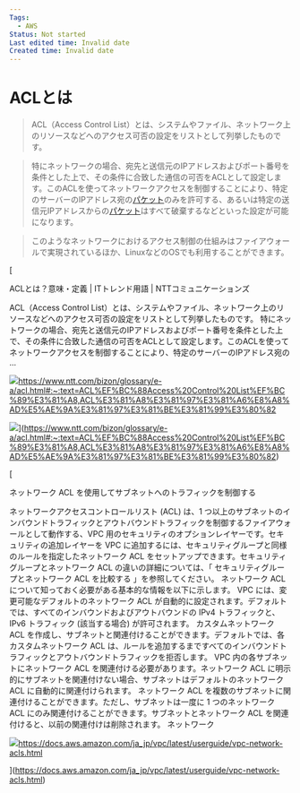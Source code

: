 ```yaml
---
Tags:
  - AWS
Status: Not started
Last edited time: Invalid date
Created time: Invalid date
---
```

# ACLとは

> ACL（Access Control List）とは、システムやファイル、ネットワーク上のリソースなどへのアクセス可否の設定をリストとして列挙したものです。

> 特にネットワークの場合、宛先と送信元のIPアドレスおよびポート番号を条件とした上で、その条件に合致した通信の可否をACLとして設定します。このACLを使ってネットワークアクセスを制御することにより、特定のサーバーのIPアドレス宛の[パケット](https://www.ntt.com/bizon/glossary/j-h/packet.html)のみを許可する、あるいは特定の送信元IPアドレスからの[パケット](https://www.ntt.com/bizon/glossary/j-h/packet.html)はすべて破棄するなどといった設定が可能になります。

> このようなネットワークにおけるアクセス制御の仕組みはファイアウォールで実現されているほか、LinuxなどのOSでも利用することができます。

[

ACLとは？意味・定義 | ITトレンド用語 | NTTコミュニケーションズ

ACL（Access Control List）とは、システムやファイル、ネットワーク上のリソースなどへのアクセス可否の設定をリストとして列挙したものです。 特にネットワークの場合、宛先と送信元のIPアドレスおよびポート番号を条件とした上で、その条件に合致した通信の可否をACLとして設定します。このACLを使ってネットワークアクセスを制御することにより、特定のサーバーのIPアドレス宛の ...

![](https://www.ntt.com/favicon.ico)https://www.ntt.com/bizon/glossary/e-a/acl.html#:~:text=ACL%EF%BC%88Access%20Control%20List%EF%BC%89%E3%81%A8,ACL%E3%81%A8%E3%81%97%E3%81%A6%E8%A8%AD%E5%AE%9A%E3%81%97%E3%81%BE%E3%81%99%E3%80%82

![](https://www.ntt.com/content/dam/nttcom/hq/jp/bizon/images/common/banner18.jpg)](https://www.ntt.com/bizon/glossary/e-a/acl.html#:~:text=ACL%EF%BC%88Access%20Control%20List%EF%BC%89%E3%81%A8,ACL%E3%81%A8%E3%81%97%E3%81%A6%E8%A8%AD%E5%AE%9A%E3%81%97%E3%81%BE%E3%81%99%E3%80%82)

  

  

[

ネットワーク ACL を使用してサブネットへのトラフィックを制御する

ネットワークアクセスコントロールリスト (ACL) は、1 つ以上のサブネットのインバウンドトラフィックとアウトバウンドトラフィックを制御するファイアウォールとして動作する、VPC 用のセキュリティのオプションレイヤーです。セキュリティの追加レイヤーを VPC に追加するには、セキュリティグループと同様のルールを指定したネットワーク ACL をセットアップできます。セキュリティグループとネットワーク ACL の違いの詳細については、「 セキュリティグループとネットワーク ACL を比較する 」を参照してください。 ネットワーク ACL について知っておく必要がある基本的な情報を以下に示します。 VPC には、変更可能なデフォルトのネットワーク ACL が自動的に設定されます。デフォルトでは、すべてのインバウンドおよびアウトバウンドの IPv4 トラフィックと、IPv6 トラフィック (該当する場合) が許可されます。 カスタムネットワーク ACL を作成し、サブネットと関連付けることができます。デフォルトでは、各カスタムネットワーク ACL は、ルールを追加するまですべてのインバウンドトラフィックとアウトバウンドトラフィックを拒否します。 VPC 内の各サブネットにネットワーク ACL を関連付ける必要があります。ネットワーク ACL に明示的にサブネットを関連付けない場合、サブネットはデフォルトのネットワーク ACL に自動的に関連付けられます。 ネットワーク ACL を複数のサブネットに関連付けることができます。ただし、サブネットは一度に 1 つのネットワーク ACL にのみ関連付けることができます。サブネットとネットワーク ACL を関連付けると、以前の関連付けは削除されます。 ネットワーク

![](https://docs.aws.amazon.com/assets/images/favicon.ico)https://docs.aws.amazon.com/ja_jp/vpc/latest/userguide/vpc-network-acls.html



](https://docs.aws.amazon.com/ja_jp/vpc/latest/userguide/vpc-network-acls.html)
